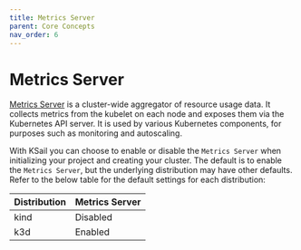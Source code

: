 ```yaml
---
title: Metrics Server
parent: Core Concepts
nav_order: 6
---
```


# Metrics Server

[Metrics Server](https://github.com/kubernetes-sigs/metrics-server) is a cluster-wide aggregator of resource usage data. It collects metrics from the kubelet on each node and exposes them via the Kubernetes API server. It is used by various Kubernetes components, for purposes such as monitoring and autoscaling.

With KSail you can choose to enable or disable the `Metrics Server` when initializing your project and creating your cluster. The default is to enable the `Metrics Server`, but the underlying distribution may have other defaults. Refer to the below table for the default settings for each distribution:

| Distribution | Metrics Server |
| ------------ | -------------- |
| kind         | Disabled       |
| k3d          | Enabled        |
